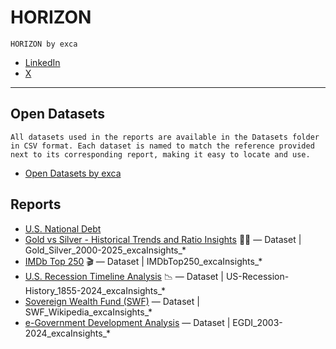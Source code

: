 # HORIZON
`HORIZON by exca`
* [LinkedIn](https://www.linkedin.com/showcase/horizon-by-exca)
* [X](https://x.com/horizonbyexca)

-----
## Open Datasets
`All datasets used in the reports are available in the Datasets folder in CSV format.
Each dataset is named to match the reference provided next to its corresponding report, making it easy to locate and use.`
* [Open Datasets by exca](https://github.com/excainsights/HORIZON/tree/main/Datasets)

## Reports
* [U.S. National Debt](https://app.powerbi.com/view?r=eyJrIjoiYmNkNzNkYzQtNjFiOC00N2Q1LWI4NTktNjJjNzhlZmUzMWI2IiwidCI6ImEwNWQ1NjBkLWUyN2UtNGJkOS1iMjY0LTM5ZjFlNWU5MTNiMCJ9&pageName=2170db4f427a0c89c261)
* [Gold vs Silver - Historical Trends and Ratio Insights](https://app.powerbi.com/view?r=eyJrIjoiNTViYzUxMjQtN2FjNC00MTQwLWE3NjktZWIxNDkwODFhNzYzIiwidCI6ImEwNWQ1NjBkLWUyN2UtNGJkOS1iMjY0LTM5ZjFlNWU5MTNiMCJ9&pageName=b23795ac86890e2a4cd0) 💛🩶 — Dataset | Gold_Silver_2000-2025_excaInsights_*
* [IMDb Top 250](https://app.powerbi.com/view?r=eyJrIjoiZTlhZjUyZDYtNjRjOC00ZmQ0LThhZmMtOTg3NTM5N2JlZWQ1IiwidCI6ImEwNWQ1NjBkLWUyN2UtNGJkOS1iMjY0LTM5ZjFlNWU5MTNiMCJ9&pageName=ReportSection989bed632ee10a63d1f3) 🎬 — Dataset | IMDbTop250_excaInsights_*
* [U.S. Recession Timeline Analysis](https://app.powerbi.com/view?r=eyJrIjoiMmE1NzM3ZGMtNGEwMy00NDI3LWE1MjItNjQ1MWQwOWUyZDBhIiwidCI6ImEwNWQ1NjBkLWUyN2UtNGJkOS1iMjY0LTM5ZjFlNWU5MTNiMCJ9) 📉 — Dataset | US-Recession-History_1855-2024_excaInsights_*
* [Sovereign Wealth Fund (SWF)](https://app.powerbi.com/view?r=eyJrIjoiNDI3ODY1YzItOWYyNC00MzVlLWFkMzUtNTgxMTM0NTVlMzY3IiwidCI6ImEwNWQ1NjBkLWUyN2UtNGJkOS1iMjY0LTM5ZjFlNWU5MTNiMCJ9) — Dataset | SWF_Wikipedia_excaInsights_*
* [e-Government Development Analysis](https://app.powerbi.com/view?r=eyJrIjoiN2E1YzE4NWEtYjQ5OC00MWUwLThmNDAtYTQzMTFkZjgxM2Y3IiwidCI6ImEwNWQ1NjBkLWUyN2UtNGJkOS1iMjY0LTM5ZjFlNWU5MTNiMCJ9) — Dataset | EGDI_2003-2024_excaInsights_*


